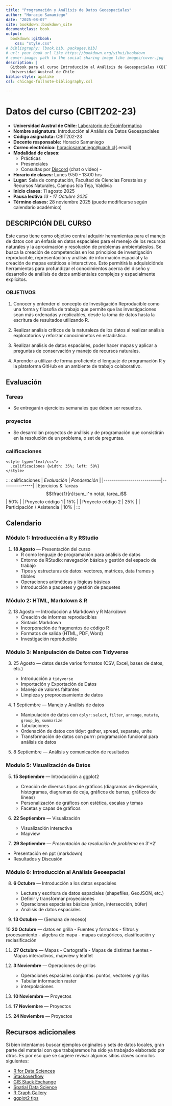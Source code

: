 ```yaml
---
title: "Programación y Análisis de Datos Geoespaciales"
author: "Horacio Samaniego"
date: "2025-08-07"
site: bookdown::bookdown_site
documentclass: book
output:
  bookdown::gitbook: 
    css: "style.css"
# bibliography: [book.bib, packages.bib]
# url: your book url like https://bookdown.org/yihui/bookdown
# cover-image: path to the social sharing image like images/cover.jpg
description: |
  Gitbook para el curso Introducción al Análisis de Geoespaciales (CBIT202),
  Universidad Austral de Chile
biblio-style: apalike
csl: chicago-fullnote-bibliography.csl

---
```


# Datos del curso (CBIT202-23)

-   **Universidad Austral de Chile:** [Laboratorio de Ecoinformatica](http://www.ecoinformatica.cl)
-   **Nombre asignatura:** Introducción al Análisis de Datos Geoespaciales
-   **Código asignatuta:** CBIT202-23   
-   **Docente responsable:** Horacio Samaniego
-   **Correo electrónico:** [horaciosamaniego\@uach.cl](mailto:horaciosamaniego@uach.cl){.email}
-   **Modalidad de clases:**
    -   Prácticas
    -   Presenciales
    -   Consultas por [Discord](https://discord.gg/adqSpqVH7Z) (chat o video) -
-   **Horario de clases:** Lunes 9:50 - 13:00 hrs
-   **Lugar:** Sala de computación, Facultad de Ciencias Forestales y Recursos Naturales, Campus Isla Teja, Valdivia
-   **Inicio clases:** 11 agosto 2025
-   **Pausa lectiva** _13 - 17 Octubre 2025_
-   **Término clases:** 28 noviembre 2025 (puede modificarse según calendario académico)

## DESCRIPCIÓN DEL CURSO

Este curso tiene como objetivo central adquirir herramientas para el manejo de datos con un énfasis en datos espaciales para el menejo de los recursos naturales y la aproximación y resolución de problemas ambientaleslos. Se busca la creación de competencias en los principios de investigación reproducible, representación y análisis de información espacial y la creación de mapas estáticos e interactivos. Esto permitirá la adquisiciónde herramientas para profundizar el conocimientos acerca del diseño y desarrollo de análisis de datos ambientales complejos y espacialmente explícitos.

### OBJETIVOS

1.  Conocer y entender el concepto de Investigación Reproducible como una forma y filosofía de trabajo que permite que las investigaciones sean más ordenadas y replicables, desde la toma de datos hasta la escritura de resultados utilizando R.

2.  Realizar análisis críticos de la naturaleza de los datos al realizar análisis exploratorios y reforzar conociminetos en estadística.

3.  Realizar análisis de datos espaciales, poder hacer mapas y aplicar a preguntas de conservación y manejo de recursos naturales.

4.  Aprender a utilizar de forma proficiente el lenguaje de programación R y la plataforma GitHub en un ambiente de trabajo colaborativo.

## Evaluación

### Tareas
-   Se entregarán ejercicios semanales que deben ser resueltos. 
<!-- La entrega se hará usando la plataforma GitHub. Cada estudiante será responsable de entregar su tarea y de corregir a tres compañeros al azar. Las correcciones ocurrirán en modalidad "doble ciego", es decir, tanto el corrector como el autor de la tarea serán mantenido como anónimo. Esta modalidad de corrección por pares será moderada por el profesor y seguirá una pauta entregada para cada tarea. Los estudiantes recibirán un punto por cada tarea revisada, lo que se sumará para completar el puntaje de su propia tarea.  -->


### proyectos
-   Se desarrollán proyectos de análisis y de programación que consistirán en la resolución de un problema, o set de preguntas.

### calificaciones
```{=html}
<style type="text/css">
  .calificaciones {width: 35%; left: 50%}
</style>
```
::: calificaciones
| *Evaluación*               | *Ponderación* |
|----------------------------|---------------|
| Ejercicios \& Tareas  $$\frac{1}{n}\sum_i^n nota\, tarea_i$$       | 50%           |
| Proyecto código 1           | 15%           |
| Proyecto código 2           | 25%           |
| Participación / Asistencia | 10%            |
:::

## Calendario

### Módulo 1: Introducción a R y RStudio

1. **18 Agosto** — Presentación del curso
    - R como lenguaje de programación para análisis de datos
    - Entorno de RStudio: navegación básica y gestión del espacio de trabajo
    - Tipos y estructuras de datos: vectores, matrices, data frames y tibbles
    - Operaciones aritméticas y lógicas básicas
    - Introducción a paquetes y gestión de paquetes
  
### Módulo 2: HTML, Markdown \& R

2.  18 Agosto — Introducción a Markdown y R Markdown
    - Creación de informes reproducibles
    - Sintaxis Markdown
    - Incorporación de fragmentos de código R
    - Formatos de salida (HTML, PDF, Word)
    - Investigación reproducible

### Módulo 3: Manipulación de Datos con Tidyverse

3. 25 Agosto — datos desde varios formatos (CSV, Excel, bases de datos, etc.)
    - Introducción a `tidyverse`
    - Importación y Exportación de Datos
    - Manejo de valores faltantes
    - Limpieza y preprocesamiento de datos

4. 1 Septiembre  — Manejo y Análisis de datos
    - Manipulación de datos con `dplyr`: `select`, `filter`, `arrange`, `mutate`, `group_by`, `summarize`
    - Tabulaciones
    - Ordenación de datos con tidyr: gather, spread, separate, unite
    - Transformación de datos con purrr: programación funcional para análisis de datos


5. 8 Septiembre — Análisis y comunicación de resultados


### Modulo 5: Visualización de Datos

5. **15 Septiembre** — Introducción a ggplot2
    - Creación de diversos tipos de gráficos (diagramas de dispersión, histogramas, diagramas de caja, gráficos de barras, gráficos de líneas)
    - Personalización de gráficos con estética, escalas y temas
    - Facetas y capas de gráficos

6. **22 Septiembre** — Visualización 
    - Visualización interactiva
    - Mapview
    

7. **29 Septiembre** — *Presentación de resolución de problema* en 3'+2'
  - Presentación en ppt (markdown)
  - Resultados y Discusión

### Módulo 6: Introducción al Análisis Geoespacial

8. **6 Octubre** — Introducción a los datos espaciales

   - Lectura y escritura de datos espaciales (shapefiles, GeoJSON, etc.)
   - Definir y transformar proyecciones
   - Operaciones espaciales básicas (unión, intersección, búfer)
   - Análisis de datos espaciales
 

9. **13 Octubre** — (Semana de receso)


10 **20 Octubre** — datos en grilla
    - Fuentes y formatos
    - filtros y procesamiento
    - algebra de mapa
    - mapas categóricos, clasificación y reclasificación

11.  **27 Octubre** — Mapas
    - Cartografía
    - Mapas de distintas fuentes
    - Mapas interactivos, mapview y leaflet
  
12. **3 Noviembre** — Operaciones de grillas
    - Operaciones espaciales conjuntas: puntos, vectores y grillas
    - Tabular informacion raster
    - interpolaciones


13. **10 Noviembre** — Proyectos

14. **17 Noviembre** — Proyectos

15. **24 Noviembre** — Proyectos



## Recursos adicionales

Si bien intentamos buscar ejemplos originales y sets de datos locales, gran parte del material con que trabajaremos ha sido ya 
trabajado  elaborado por otros. Es por eso que se sugiere revisar algunos sitios claves como los siguientes:

- [R for Data Sciences](https://r4ds.hadley.nz)
- [Stackoverflow](https://stackoverflow.com/)
- [GIS Stack Exchange](https://gis.stackexchange.com/)
- [Spatial Data Science](https://rspatial.org/index.html)
- [R Graph Gallery](https://r-graph-gallery.com/)
- [ggplot2 tips](https://www.cedricscherer.com/2019/08/05/a-ggplot2-tutorial-for-beautiful-plotting-in-r/)



